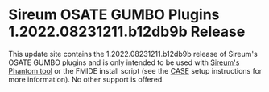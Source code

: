 # Sireum OSATE GUMBO Plugins 1.2022.08231211.b12db9b Release

This update site contains the 1.2022.08231211.b12db9b release of Sireum's OSATE GUMBO plugins and is only
intended to be used with [Sireum's Phantom tool](https://github.com/sireum/phantom)
or the FMIDE install script (see the
[CASE](https://github.com/sireum/case-env#setting-up-fmide-and-hamr-only)
setup instructions for more information). No other support is offered.